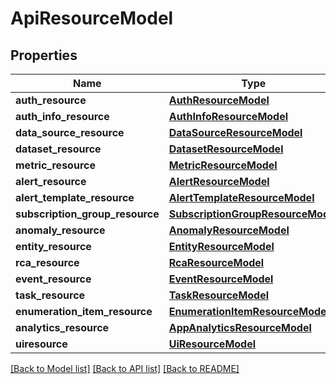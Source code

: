 # ApiResourceModel

## Properties
Name | Type | Description | Notes
------------ | ------------- | ------------- | -------------
**auth_resource** | [**AuthResourceModel**](AuthResourceModel.md) |  | [optional] 
**auth_info_resource** | [**AuthInfoResourceModel**](AuthInfoResourceModel.md) |  | [optional] 
**data_source_resource** | [**DataSourceResourceModel**](DataSourceResourceModel.md) |  | [optional] 
**dataset_resource** | [**DatasetResourceModel**](DatasetResourceModel.md) |  | [optional] 
**metric_resource** | [**MetricResourceModel**](MetricResourceModel.md) |  | [optional] 
**alert_resource** | [**AlertResourceModel**](AlertResourceModel.md) |  | [optional] 
**alert_template_resource** | [**AlertTemplateResourceModel**](AlertTemplateResourceModel.md) |  | [optional] 
**subscription_group_resource** | [**SubscriptionGroupResourceModel**](SubscriptionGroupResourceModel.md) |  | [optional] 
**anomaly_resource** | [**AnomalyResourceModel**](AnomalyResourceModel.md) |  | [optional] 
**entity_resource** | [**EntityResourceModel**](EntityResourceModel.md) |  | [optional] 
**rca_resource** | [**RcaResourceModel**](RcaResourceModel.md) |  | [optional] 
**event_resource** | [**EventResourceModel**](EventResourceModel.md) |  | [optional] 
**task_resource** | [**TaskResourceModel**](TaskResourceModel.md) |  | [optional] 
**enumeration_item_resource** | [**EnumerationItemResourceModel**](EnumerationItemResourceModel.md) |  | [optional] 
**analytics_resource** | [**AppAnalyticsResourceModel**](AppAnalyticsResourceModel.md) |  | [optional] 
**uiresource** | [**UiResourceModel**](UiResourceModel.md) |  | [optional] 

[[Back to Model list]](../README.md#documentation-for-models) [[Back to API list]](../README.md#documentation-for-api-endpoints) [[Back to README]](../README.md)


